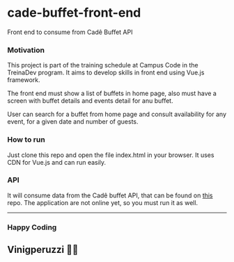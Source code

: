 # cade-buffet-front-end
Front end to consume from Cadê Buffet API


### Motivation

This project is part of the training schedule at Campus Code in the TreinaDev program. It aims to develop skills in front end using Vue.js framework.


The front end must show a list of buffets in home page, also must have a screen with buffet details and events detail for anu buffet.

User can search for a buffet from home page and consult availability for any event, for a given date and number of guests.

### How to run

Just clone this repo and open the file index.html in your browser. It uses CDN for Vue.js and can run easily.

### API

It will consume data from the Cadê buffet API, that can be found on [this](https://github.com/Vinigperuzzi/cade-buffet-app) repo. The application are not online yet, so you must run it as well.

***

### Happy Coding
## Vinigperuzzi 🧙‍♂️